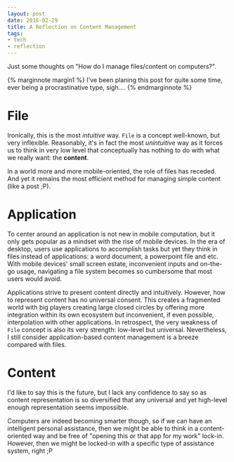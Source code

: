 ```yaml
---
layout: post
date: 2016-02-29
title: A Reflection on Content Management
tags:
- tech
- reflection
---
```


Just some thoughts on "How do I manage files/content on computers?". 

{% marginnote margin1 %} I've been planing this post for quite some time, ever being a procrastinative type, sigh.... {% endmarginnote %}

File
====

Ironically, this is the most *intuitive* way. `File` is a concept well-known, but very inflexible. Reasonably, it's in fact the most *unintuitive* way as it forces us to think in very low level that conceptually has nothing to do with what we really want: the **content**.

In a world more and more mobile-oriented, the role of files has receded. And yet it remains the most efficient method for managing simple content (like a post ;P).

Application
===========
  
To center around an application is not new in mobile computation, but it only gets popular as a mindset with the rise of mobile devices. In the era of desktop, users use applications to accomplish tasks but yet they think in files instead of applications: a word document, a powerpoint file and etc. With mobile devices' small screen estate, inconvenient inputs and on-the-go usage, navigating a file system becomes so cumbersome that most users would avoid. 

Applications strive to present content directly and intuitively. However, how to represent content has no universal consent. This creates a fragmented world with big players creating large closed circles by offering more integration within its own ecosystem but inconvenient, if even possible, interpolation with other applications. In retrospect, the very weakness of `File` concept is also its very strength: low-level but universal. Nevertheless, I still consider application-based content management is a breeze compared with files.

Content
=======

I'd like to say this is the future, but I lack any confidence to say so as content representation is so diversified that any universal and yet high-level enough representation seems impossible. 

Computers are indeed becoming smarter though, so if we can have an intelligent personal assistance, then we might be able to think in a content-oriented way and be free of "opening this or that app for my work" lock-in. However, then we might be locked-in with a specific type of assistance system, right ;P
